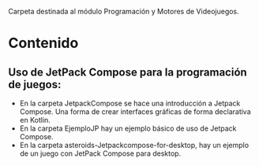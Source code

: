 Carpeta destinada al módulo Programación y Motores de Videojuegos.

# Contenido

## Uso de JetPack Compose para la programación de juegos:
* En la carpeta JetpackCompose se hace una introducción a Jetpack Compose. Una forma de crear interfaces gráficas de forma declarativa en Kotlin. 
* En la carpeta EjemploJP hay un ejemplo básico de uso de Jetpack Compose.
* En la carpeta asteroids-Jetpackcompose-for-desktop, hay un ejemplo de un juego con JetPack Compose para desktop.